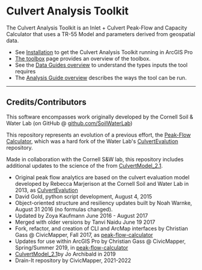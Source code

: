 # Culvert Analysis Toolkit

The Culvert Analysis Toolkit is an Inlet + Culvert Peak-Flow and Capacity Calculator that uses a TR-55 Model and parameters derived from geospatial data.

* See [Installation](installation.md) to get the Culvert Analysis Toolkit running in ArcGIS Pro
* [The toolbox](agp-python-toolbox.md) page provides an overview of the toolbox.
* See the [Data Guides overview](data-overview.md) to understand the types inputs the tool requires
* The [Analysis Guide overview](analysis-guide-overview.md) describes the ways the tool can be run.

---

## Credits/Contributors

This software encompasses work originally developed by the Cornell Soil & Water Lab (on GitHub @ [github.com/SoilWaterLab](https://github.com/SoilWaterLab))

This repository represents an evolution of a previous effort, the [Peak-Flow Calculator](https://github.com/civicmapper/peak-flow-calculator/), which was a hard fork of the Water Lab's [CulvertEvalution](https://github.com/SoilWaterLab/CulvertEvaluation) repository. 

Made in collaboration with the Cornell S&W lab, this repository includes additional updates to the science of the from [CulvertModel_2.1](https://github.com/SoilWaterLab/CulvertModel_2.1).


* Original peak flow analytics are based on the culvert evaluation model developed by Rebecca Marjerison at the Cornell Soil and Water Lab in 2013, as [CulvertEvalution](https://github.com/SoilWaterLab/CulvertEvaluation)
* David Gold, python script development, August 4, 2015
* Object-oriented structure and resiliency updates built by Noah Warnke, August 31 2016 (no formulas changed).
* Updated by Zoya Kaufmann June 2016 - August 2017
* Merged with older versions by Tanvi Naidu June 19 2017
* Fork, refactor, and creation of CLI and ArcMap interfaces by Christian Gass @ CivicMapper, Fall 2017, as [peak-flow-calculator](https://github.com/civicmapper/peak-flow-calculator/)
* Updates for use within ArcGIS Pro by Christian Gass @ CivicMapper, Spring/Summer 2019, in [peak-flow-calculator](https://github.com/civicmapper/peak-flow-calculator/)
* [CulvertModel_2.1](https://github.com/SoilWaterLab/CulvertModel_2.1)by Jo Archibald in 2019
* Drain-It repository by CivicMapper, 2021-2022